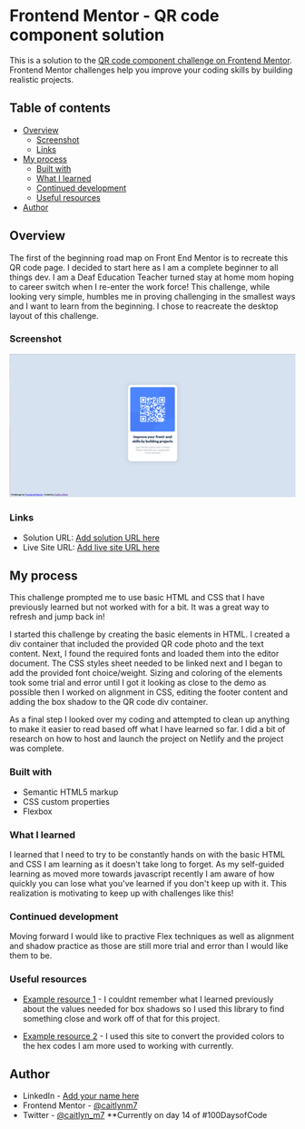 # Frontend Mentor - QR code component solution

This is a solution to the [QR code component challenge on Frontend Mentor](https://www.frontendmentor.io/challenges/qr-code-component-iux_sIO_H). Frontend Mentor challenges help you improve your coding skills by building realistic projects.

## Table of contents

- [Overview](#overview)
  - [Screenshot](#screenshot)
  - [Links](#links)
- [My process](#my-process)
  - [Built with](#built-with)
  - [What I learned](#what-i-learned)
  - [Continued development](#continued-development)
  - [Useful resources](#useful-resources)
- [Author](#author)

## Overview

The first of the beginning road map on Front End Mentor is to recreate this QR code page. I decided to start here as I am a complete beginner to all things dev. I am a Deaf Education Teacher turned stay at home mom hoping to career switch when I re-enter the work force! This challenge, while looking very simple, humbles me in proving challenging in the smallest ways and I want to learn from the beginning. I chose to reacreate the desktop layout of this challenge.

### Screenshot

![](./media/ScreenShot%20.png)

### Links

- Solution URL: [Add solution URL here](https://your-solution-url.com)
- Live Site URL: [Add live site URL here](https://your-live-site-url.com)

## My process

This challenge prompted me to use basic HTML and CSS that I have previously learned but not worked with for a bit. It was a great way to refresh and jump back in!

I started this challenge by creating the basic elements in HTML. I created a div container that included the provided QR code photo and the text content. Next, I found the required fonts and loaded them into the editor document. The CSS styles sheet needed to be linked next and I began to add the provided font choice/weight. Sizing and coloring of the elements took some trial and error until I got it looking as close to the demo as possible then I worked on alignment in CSS, editing the footer content and adding the box shadow to the QR code div container.

As a final step I looked over my coding and attempted to clean up anything to make it easier to read based off what I have learned so far. I did a bit of research on how to host and launch the project on Netlify and the project was complete.

### Built with

- Semantic HTML5 markup
- CSS custom properties
- Flexbox

### What I learned

I learned that I need to try to be constantly hands on with the basic HTML and CSS I am learning as it doesn't take long to forget. As my self-guided learning as moved more towards javascript recently I am aware of how quickly you can lose what you've learned if you don't keep up with it. This realization is motivating to keep up with challenges like this!

### Continued development

Moving forward I would like to practive Flex techniques as well as alignment and shadow practice as those are still more trial and error than I would like them to be.

### Useful resources

- [Example resource 1](https://htmlcssfreebies.com/css-box-shadow-examples/) - I couldnt remember what I learned previously about the values needed for box shadows so I used this library to find something close and work off of that for this project.

- [Example resource 2](https://www.rapidtables.com/convert/color/hsl-to-rgb.html) - I used this site to convert the provided colors to the hex codes I am more used to working with currently.

## Author

- LinkedIn - [Add your name here](https://www.linkedin.com/in/caitlyn-mink-a3a5a9b1/)
- Frontend Mentor - [@caitlynm7](https://www.frontendmentor.io/profile/caitlynm7)
- Twitter - [@caitlyn_m7](https://twitter.com/caitlyn_m7) \*\*Currently on day 14 of #100DaysofCode
